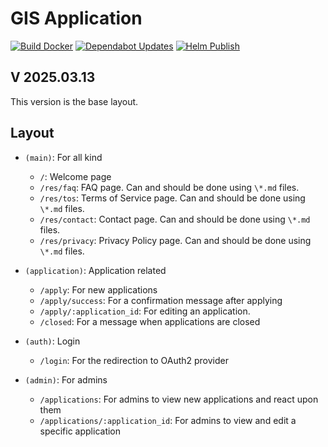# GIS Application

[![Build Docker](https://github.com/ADORSYS-GIS/gis-applications/actions/workflows/build.yml/badge.svg)](https://github.com/ADORSYS-GIS/gis-applications/actions/workflows/build.yml)
[![Dependabot Updates](https://github.com/ADORSYS-GIS/gis-applications/actions/workflows/dependabot/dependabot-updates/badge.svg)](https://github.com/ADORSYS-GIS/gis-applications/actions/workflows/dependabot/dependabot-updates)
[![Helm Publish](https://github.com/ADORSYS-GIS/gis-applications/actions/workflows/helm-publish.yml/badge.svg)](https://github.com/ADORSYS-GIS/gis-applications/actions/workflows/helm-publish.yml)

## V 2025.03.13

This version is the base layout.

## Layout

- `(main)`: For all kind

  - `/`: Welcome page
  - `/res/faq`: FAQ page. Can and should be done using `\*.md` files.
  - `/res/tos`: Terms of Service page. Can and should be done using `\*.md` files.
  - `/res/contact`: Contact page. Can and should be done using `\*.md` files.
  - `/res/privacy`: Privacy Policy page. Can and should be done using `\*.md` files.

- `(application)`: Application related

  - `/apply`: For new applications
  - `/apply/success`: For a confirmation message after applying
  - `/apply/:application_id`: For editing an application.
  - `/closed`: For a message when applications are closed

- `(auth)`: Login

  - `/login`: For the redirection to OAuth2 provider

- `(admin)`: For admins
  - `/applications`: For admins to view new applications and react upon them
  - `/applications/:application_id`: For admins to view and edit a specific application
